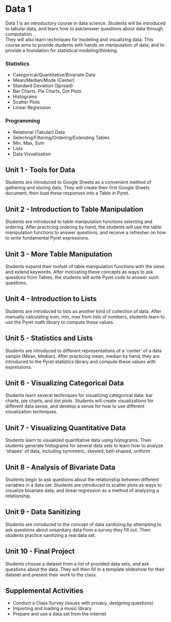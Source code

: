 # Data 1

Data 1 is an introductory course in data science.  Students
will be introduced to tabular data, and learn how to 
ask/answer questions about data through computation .  
They will also learn techniques for modeling and visualizing data.
This course aims to provide students with hands on manipulation
of data, and to provide a foundation for statistical modeling/thinking.

### Statistics
 - Categorical/Quantitative/Bivariate Data
 - Mean/Median/Mode (Center)
 - Standard Deviation (Spread)
 - Bar Charts, Pie Charts, Dot Plots
 - Histograms
 - Scatter Plots
 - Linear Regression

### Programming
 - Relational (Tabular) Data
 - Selecting/Filtering/Ordering/Extending Tables
 - Min, Max, Sum
 - Lists
 - Data Visualization

## Unit 1 - Tools for Data

Students are introduced to Google Sheets as a 
convenient method of gathering and storing data.  They will 
create their first Google Sheets document, then load
 these responses into a Table in Pyret.

## Unit 2 - Introduction to Table Manipulation

Students are introduced to table manipulation functions  selecting and
ordering.  After practicing ordering by hand,
the students will use the table manipulation 
functions to answer questions, and receive a refresher on how
to write fundamental Pyret expressions.

## Unit 3 - More Table Manipulation

Students expand their toolset of table manipulation functions 
with the sieve and extend keywords.  After motivating these
concepts as ways to ask questions from Tables, the students
will write Pyret code to answer such questions.

## Unit 4 - Introduction to Lists

Students are introduced to lists as another kind of 
collection of data.  After manually calculating
sum, min, max from lists of numbers, students learn
to use the Pyret math library to compute these
values.

## Unit 5 - Statistics and Lists

Students are introduced to different representations of a 'center' of
a data sample (Mean, Median).  After practicing mean, median
by hand, they are introduced to the Pyret statistics library 
and compute these values with expressions.

## Unit 6 - Visualizing Categorical Data

Students learn several techniques for visualizing
categorical data:  bar charts, pie charts, and
dot plots.  Students will create visualizations
for different data sense, and develop a sense 
for how to use different visualization techniques.

## Unit 7 - Visualizing Quantitative Data

Students learn to visualized quantitative 
data using histograms.  Then students
generate histograms for several data sets
to learn how to analyze 'shapes' of data,
including symmetric, skewed, bell-shaped,
uniform.

## Unit 8 - Analysis of Bivariate Data

Students begin to ask questions about the relationship between different
variables in a data set.  Students are introduced to 
scatter plots as ways to visualize bivariate data,
and linear regression as a method of analyzing 
a relationship.

## Unit 9 - Data Sanitizing
Students are introduced to the concept of data sanitizing by
attempting to ask questions about unsanitary data from a survey they
fill out.  Then students practice sanitizing a real data set.

## Unit 10 - Final Project
Students choose a dataset from a list of provided data sets, and
ask questions about the data.  They will then fill in a template
slideshow for their dataset and present their work to the class.

## Supplemental Activities
 - Conduct a Class Survey (issues with privacy, designing questions)
 - Importing and loading a music library
 - Prepare and use a data set from the internet

